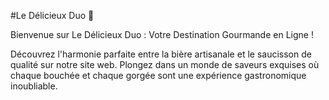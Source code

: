 #Le Délicieux Duo 🍻

Bienvenue sur Le Délicieux Duo : Votre Destination Gourmande en Ligne !

Découvrez l'harmonie parfaite entre la bière artisanale et le saucisson de qualité sur notre site web. Plongez dans un monde de saveurs exquises où chaque bouchée et chaque gorgée sont une expérience gastronomique inoubliable.

